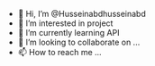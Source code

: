 - 👋 Hi, I’m @Husseinabdhusseinabd
- 👀 I’m interested in project
- 🌱 I’m currently learning API
- 💞️ I’m looking to collaborate on ...
- 📫 How to reach me ...

<!---
Hussein abd hussein abd/Hussein Abd hussein 
abd is a ✨ special ✨ repository because its `README.md` (this file) appears on your GitHub profile.
You can click the Preview link to take a look at your changes.
--->
